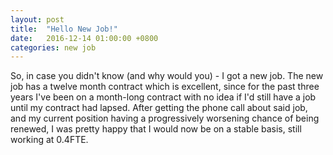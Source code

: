 ```yaml
---
layout: post
title:  "Hello New Job!"
date:   2016-12-14 01:00:00 +0800
categories: new job
---
```

So, in case you didn't know (and why would you) - I got a new job. The new job has a twelve month contract which is excellent, since for the past three years I've been on a month-long contract with no idea if I'd still have a job until my contract had lapsed. After getting the phone call about said job, and my current position having a progressively worsening chance of being renewed, I was pretty happy that I would now be on a stable basis, still working at 0.4FTE.
